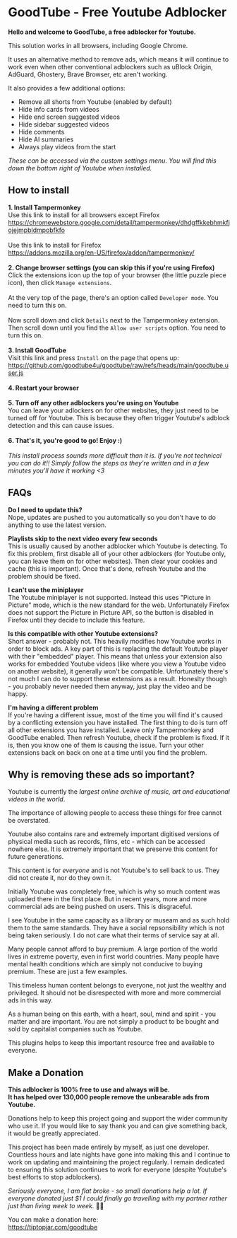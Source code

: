 # GoodTube - Free Youtube Adblocker
**Hello and welcome to GoodTube, a free adblocker for Youtube.**

This solution works in all browsers, including Google Chrome.

It uses an alternative method to remove ads, which means it will continue to work even when other conventional adblockers such as uBlock Origin, AdGuard, Ghostery, Brave Browser, etc aren't working.

It also provides a few additional options:
- Remove all shorts from Youtube (enabled by default)
- Hide info cards from videos
- Hide end screen suggested videos
- Hide sidebar suggested videos
- Hide comments
- Hide AI summaries
- Always play videos from the start

*These can be accessed via the custom settings menu. You will find this down the bottom right of Youtube when installed.*

## How to install
**1. Install Tampermonkey**<br>
Use this link to install for all browsers except Firefox<br>
https://chromewebstore.google.com/detail/tampermonkey/dhdgffkkebhmkfjojejmpbldmpobfkfo<br><br>
Use this link to install for Firefox<br>
https://addons.mozilla.org/en-US/firefox/addon/tampermonkey/
<br><br>
**2. Change browser settings (you can skip this if you're using Firefox)**<br>
Click the extensions icon up the top of your browser (the little puzzle piece icon), then click `Manage extensions`.<br><br>
At the very top of the page, there's an option called `Developer mode`. You need to turn this on.<br><br>
Now scroll down and click `Details` next to the Tampermonkey extension. Then scroll down until you find the `Allow user scripts` option. You need to turn this on.
<br><br>
**3. Install GoodTube**<br>
Visit this link and press `Install` on the page that opens up:<br>
https://github.com/goodtube4u/goodtube/raw/refs/heads/main/goodtube.user.js
<br><br>
**4. Restart your browser**
<br><br>
**5. Turn off any other adblockers you're using on Youtube**<br>
You can leave your adlockers on for other websites, they just need to be turned off for Youtube. This is because they often trigger Youtube's adblock detection and this can cause issues.
<br><br>
**6. That's it, you're good to go! Enjoy :)**
<br><br>
*This install process sounds more difficult than it is. If you're not technical you can do it!! Simply follow the steps as they're written and in a few minutes you'll have it working <3*


## FAQs
**Do I need to update this?**<br>
Nope, updates are pushed to you automatically so you don't have to do anything to use the latest version.

**Playlists skip to the next video every few seconds**<br>
This is usually caused by another adblocker which Youtube is detecting. To fix this problem, first disable all of your other adblockers (for Youtube only, you can leave them on for other websites). Then clear your cookies and cache (this is important). Once that's done, refresh Youtube and the problem should be fixed.

**I can't use the miniplayer**<br>
The Youtube miniplayer is not supported. Instead this uses "Picture in Picture" mode, which is the new standard for the web. Unfortunately Firefox does not support the Picture in Picture API, so the button is disabled in Firefox until they decide to include this feature.

**Is this compatible with other Youtube extensions?**<br>
Short answer - probably not. This heavily modifies how Youtube works in order to block ads. A key part of this is replacing the default Youtube player with their "embedded" player. This means that unless your extension also works for embedded Youtube videos (like where you view a Youtube video on another website), it generally won't be compatible. Unfortunately there's not much I can do to support these extensions as a result. Honeslty though - you probably never needed them anyway, just play the video and be happy.

**I'm having a different problem**<br>
If you're having a different issue, most of the time you will find it's caused by a conflicting extension you have installed. The first thing to do is turn off all other extensions you have installed. Leave only Tampermonkey and GoodTube enabled. Then refresh Youtube, check if the problem is fixed. If it is, then you know one of them is causing the issue. Turn your other extensions back on back on one at a time until you find the problem.


## Why is removing these ads so important?
Youtube is currently the _largest online archive of music, art and educational videos in the world_.<br>

The importance of allowing people to access these things for free cannot be overstated.<br>

Youtube also contains rare and extremely important digitised versions of physical media such as records, films, etc - which can be accessed nowhere else. It is extremely important that we preserve this content for future generations.<br>

This content is for _everyone_ and is not Youtube's to sell back to us. They did not create it, nor do they own it.<br>

Initially Youtube was completely free, which is why so much content was uploaded there in the first place. But in recent years, more and more commercial ads are being pushed on users. This is disgraceful.<br>

I see Youtube in the same capacity as a library or museam and as such hold them to the same standards. They have a social repsonsibility which is not being taken seriously. I do not care what their terms of service say at all.<br>

Many people cannot afford to buy premium. A large portion of the world lives in extreme poverty, even in first world countries. Many people have mental health conditions which are simply not conducive to buying premium. These are just a few examples.<br>

This timeless human content belongs to everyone, not just the wealthy and privileged. It should not be disrespected with more and more commercial ads in this way.<br>

As a human being on this earth, with a heart, soul, mind and spirit - you matter and are important. You are not simply a product to be bought and sold by capitalist companies such as Youtube.<br>

This plugins helps to keep this important resource free and available to everyone.


## Make a Donation
**This adblocker is 100% free to use and always will be.<br>
It has helped over 130,000 people remove the unbearable ads from Youtube.**<br>

Donations help to keep this project going and support the wider community who use it. If you would like to say thank you and can give something back, it would be greatly appreciated.<br>

This project has been made entirely by myself, as just one developer. Countless hours and late nights have gone into making this and I continue to work on updating and maintaining the project regularly. I remain dedicated to ensuring this solution continues to work for everyone (despite Youtube's best efforts to stop adblockers).<br>

<i>Seriously everyone, I am flat broke - so small donations help a lot. If everyone donated just $1 I could finally go travelling with my partner rather just than living week to week.</i> 🙏🏼<br>

You can make a donation here:<br>
https://tiptopjar.com/goodtube
